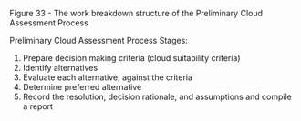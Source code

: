 Figure 33 - The work breakdown structure of the Preliminary Cloud Assessment Process

Preliminary Cloud Assessment Process Stages:

1. Prepare decision making criteria (cloud suitability criteria)
2. Identify alternatives
3. Evaluate each alternative, against the criteria
4. Determine preferred alternative
5. Record the resolution, decision rationale, and assumptions and compile a report